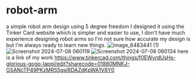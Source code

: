 # robot-arm
a simple robot arm design using 5 degree freedom
I designed it using the Tinker Card website which is simpler and easier to use, I don't have much experience designing robot arms 
so I'm not sure how accurate my design is but I'm always ready to learn new things.
![image_6483441 (1)](https://github.com/Ohidy/robot-arm/assets/173767059/eab440a3-60a1-4b0b-bd74-66071ab97140)
![Screenshot 2024-07-08 060119](https://github.com/Ohidy/robot-arm/assets/173767059/f40c6333-7318-4acb-bc35-be75002a0a16)
![Screenshot 2024-07-08 060134](https://github.com/Ohidy/robot-arm/assets/173767059/87d93ead-823f-49e7-a8ce-905348d4ec59)
here is a link of my work https://www.tinkercad.com/things/f0EWyrdUsHs-glorious-gogo-lappi/edit?sharecode=01880MNKJ-GSANcTP49PKzMRS5gslRDAZdKpWA1V8Y0
